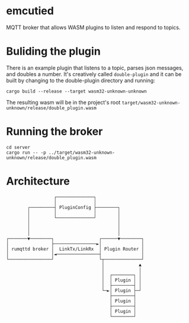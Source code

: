 # emcutied
MQTT broker that allows WASM plugins to listen and respond to topics.

# Buliding the plugin

There is an example plugin that listens to a topic, parses json messages, and doubles a number. It's creatively called `double-plugin` and it can be built by changing to the double-plugin directory and running:

    cargo build --release --target wasm32-unknown-unknown

The resulting wasm will be in the project's root `target/wasm32-unknown-unknown/release/double_plugin.wasm`

# Running the broker

    cd server
    cargo run -- -p ../target/wasm32-unknown-unknown/release/double_plugin.wasm

# Architecture 

```
                  ┌──────────────┐
                  │              │
        ┌─────────┤ PluginConfig ├────────┐
        │         │              │        │
        │         └──────────────┘        │
        │                                 │
        │                                 │
        │                                 │
┌───────▼────────┐                 ┌──────▼────────┐
│                ├────────────────►│               │
│ rumqttd broker │  LinkTx/LinkRx  │ Plugin Router │
│                │◄────────────────┤               │
└────────────────┘                 └┬──────────────┘
                                    │             ▲
                                    │             │
                                    │  ┌────────┐ │
                                    │  │ Plugin │ │
                                    │  ├────────┤ │
                                    └─►│ Plugin ├─┘
                                       ├────────┤
                                       │ Plugin │
                                       ├────────┤
                                       │ Plugin │
                                       └────────┘
```